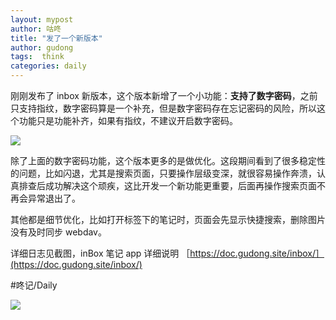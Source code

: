 ```yaml
---
layout: mypost
author: 咕咚
title: "发了一个新版本"
author: gudong
tags:  think
categories: daily
---
```


刚刚发布了 inbox 新版本，这个版本新增了一个小功能：**支持了数字密码**，之前只支持指纹，数字密码算是一个补充，但是数字密码存在忘记密码的风险，所以这个功能只是功能补齐，如果有指纹，不建议开启数字密码。

![](https://telegraph-image.pages.dev/file/b1ffd9da7cb66b3fc2204.jpg)

除了上面的数字密码功能，这个版本更多的是做优化。这段期间看到了很多稳定性的问题，比如闪退，尤其是搜索页面，只要操作层级变深，就很容易操作奔溃，认真排查后成功解决这个顽疾，这比开发一个新功能更重要，后面再操作搜索页面不再会异常退出了。

其他都是细节优化，比如打开标签下的笔记时，页面会先显示快捷搜索，删除图片没有及时同步 webdav。

详细日志见截图，inBox 笔记 app  详细说明 ［https://doc.gudong.site/inbox/］(https://doc.gudong.site/inbox/)

#咚记/Daily 

![](https://telegraph-image.pages.dev/file/f1c3f5b9d37de22d19414.jpg)
